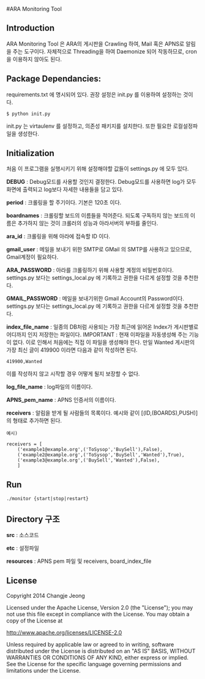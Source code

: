 #ARA Monitoring Tool

## Introduction 
ARA Monitoring Tool 은 ARA의 게시판을 Crawling 하여, Mail 혹은 APNS로 알림을 주는 도구이다. 
자체적으로 Threading을 하여 Daemonize 되어 작동하므로, cron을 이용하지 않아도 된다. 

## Package Dependancies:
requirements.txt 에 명시되어 있다. 권장 설정은 init.py 를 이용하여 설정하는 것이다. 
	
`$ python init.py`
	
init.py 는 virtaulenv 를 설정하고, 의존성 패키지를 설치한다. 또한 필요한 로컬설정파일을 생성한다.

## Initialization 
처음 이 프로그램을 실행시키기 위해 설정해야할 값들이 settings.py 에 모두 있다. 

**DEBUG** : Debug모드를 사용할 것인지 결정한다. Debug모드를 사용하면 log가 모두 화면에 출력되고 log보다 자세한 내용들을 담고 있다. 

**period** : 크롤링을 할 주기이다. 기본은 120초 이다. 

**boardnames** : 크롤링할 보드의 이름들을 적어준다. 되도록 구독하지 않는 보드의 이름은 추가하지 않는 것이 크롤러의 성능과 아라서버의 부하를 줄인다. 

**ara_id** : 크롤링을 위해 아라에 접속할 ID 이다. 

**gmail_user** : 메일을 보내기 위한 SMTP로 GMail 의 SMTP를 사용하고 있으므로, Gmail계정이 필요하다.

**ARA_PASSWORD** : 아라를 크롤링하기 위해 사용할 계정의 비밀번호이다. settings.py 보다는 settings_local.py 에 기록하고 권한을 다르게 설정할 것을 추천한다.

**GMAIL_PASSWORD** : 메일을 보내기위한 Gmail Account의 Password이다. settings.py 보다는 settings_local.py 에 기록하고 권한을 다르게 설정할 것을 추천한다. 

**index_file_name** : 일종의 DB처럼 사용되는 가장 최근에 읽어온 Index가 게시판별로 어디까지 인지 저장한는 파일이다.  IMPORTANT : 현재 이파일을 자동생성해 주는 기능이 없다. 이로 인해서 처음에는 직접 이 파일을 생성해야 한다. 만일 Wanted 게시판의 가장 최신 글이 419900 이라면 다음과 같이 작성하면 된다. 

`419900,Wanted`

이를 작성하지 않고 시작할 경우 어떻게 될지 보장할 수 없다. 	

**log_file_name** : log파일의 이름이다. 

**APNS_pem_name** : APNS 인증서의 이름이다. 

**receivers** : 알림을 받게 될 사람들의 목록이다. 예시와 같이 [(ID,(BOARDS),PUSH)]의 형태로 추가하면 된다. 
	
```
예시)

receivers = [
	('example1@example.org',('ToSysop','BuySell'),False),
	('example2@example.org',('ToSysop','BuySell','Wanted'),True),
	('example3@example.org',('BuySell','Wanted'),False),
	]
```
	
## Run

```./monitor {start|stop|restart}```
	

## Directory 구조 
**src** : 소스코드

**etc** : 설정파일 

**resources** : APNS pem 파일 및 receivers, board_index_file
	
## License 

Copyright 2014 Changje Jeong


Licensed under the Apache License, Version 2.0 (the "License");
you may not use this file except in compliance with the License.
You may obtain a copy of the License at

http://www.apache.org/licenses/LICENSE-2.0

Unless required by applicable law or agreed to in writing, software
distributed under the License is distributed on an "AS IS" BASIS,
WITHOUT WARRANTIES OR CONDITIONS OF ANY KIND, either express or implied.
See the License for the specific language governing permissions and
limitations under the License.

